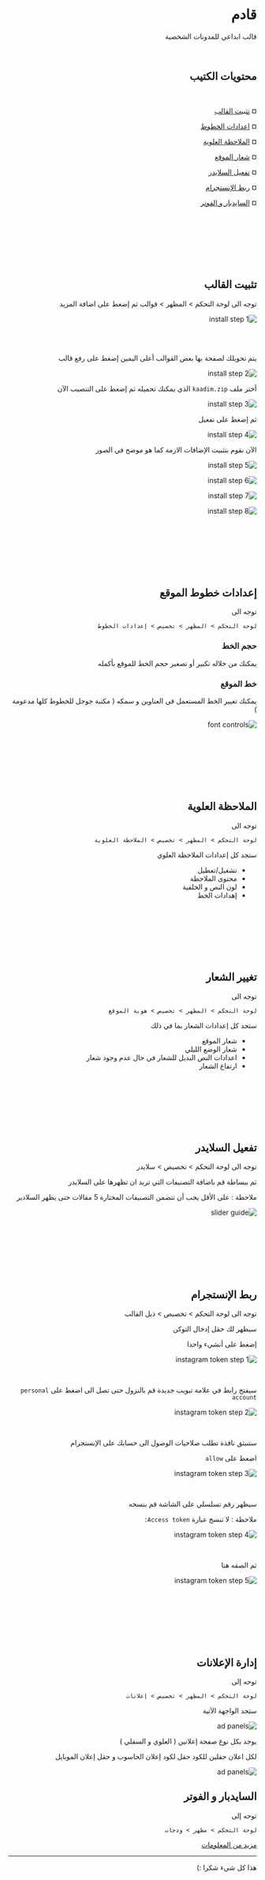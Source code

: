 <div align="right" dir="auto">

# قادم

قالب ابداعي للمدونات الشخصية

<br>

## محتويات الكتيب

<br>

¤ [تثبيت القالب](#تثبيت-القالب)

¤ [اعدادات الخطوط](#إعدادات-خطوط-الموقع)

¤ [الملاحظة العلوية](#الملاحظة-العلوية)

¤ [شعار الموقع](#تغيير-الشعار)

¤ [تفعيل السلايدر](#تفعيل-السلايدر)

¤ [ربط الإنستجرام](#ربط-الإنستجرام)

¤ [السايدبار و الفوتر](#السايدبار-و-الفوتر)

<br>
<br>
<br>
<br>
<br>
<br>

## تثبيت القالب

توجه الى لوحة التحكم > المظهر > قوالب
ثم إضغط على اضافة المزيد

![install step 1](https://github.com/brahimi-mustapha/kaadim-documentation/blob/main/install/step1.png?raw=true)

<br>
<br>

يتم تحويلك لصفحة بها بعض القوالب أعلى اليمين إضغط على رفع قالب

![install step 2](https://github.com/brahimi-mustapha/kaadim-documentation/blob/main/install/step2.png?raw=true)

أختر ملف `kaadim.zip` الذي يمكنك تحميله
ثم إضغط على التنصيب الآن

![install step 3](https://github.com/brahimi-mustapha/kaadim-documentation/blob/main/install/step3.png?raw=true)

ثم إضغط على تفعيل

![install step 4](https://github.com/brahimi-mustapha/kaadim-documentation/blob/main/install/step4.png?raw=true)

الآن نقوم بتثبيت الإضافات الازمة كما هو موضح في الصور

![install step 5](https://github.com/brahimi-mustapha/kaadim-documentation/blob/main/install/step5.png?raw=true)

![install step 6](https://github.com/brahimi-mustapha/kaadim-documentation/blob/main/install/step6.png?raw=true)

![install step 7](https://github.com/brahimi-mustapha/kaadim-documentation/blob/main/install/step7.png?raw=true)

![install step 8](https://github.com/brahimi-mustapha/kaadim-documentation/blob/main/install/step8.png?raw=true)

<br>
<br>
<br>
<br>
<br>
<br>

## إعدادات خطوط الموقع

توجه الى

`لوحة التحكم > المظهر > تخصيص > إعدادات الخطوط`

### حجم الخط

يمكنك من خلاله تكبير أو تصغير حجم الخط للموقع بأكمله

### خط الموقع

يمكنك تغيير الخط المستعمل في العناوين و سمكه ( مكتبة جوجل للخطوط كلها مدعومة )

![font controls](https://github.com/brahimi-mustapha/kaadim-documentation/blob/main/font/controls.png?raw=true)

<br>
<br>
<br>
<br>
<br>
<br>

## الملاحظة العلوية

توجه الى

`لوحة التحكم > المظهر > تخصيص > الملاحظة العلوية`

ستجد كل إعدادات الملاحظة العلوي

- تشغيل/تعطيل
- محتوى الملاحظة
- لون النص و الخلفية
- إهدادات الخط

<br>
<br>
<br>
<br>
<br>
<br>

## تغيير الشعار

توجه الى

`لوحة التحكم > المظهر > تخصيص > هوية الموقع`

ستجد كل إعدادات الشعار بما في ذلك

- شعار الموقع
- شعار الوضع الليلي
- اعدادات النص البديل للشعار في حال عدم وجود شعار
- ارتفاع الشعار

<br>
<br>
<br>
<br>
<br>
<br>

## تفعيل السلايدر

توجه الى لوحة التحكم > تخصيص > سلايدر

ثم ببساطة قم باضافة التصنيفات التي تريد ان تظهرها على السلايدر

ملاحظة : على الأقل يجب أن تتضمن التصنيفات المختارة 5 مقالات حتى يظهر السلادير

![slider guide](https://github.com/brahimi-mustapha/kaadim-documentation/blob/main/slider/step1.png?raw=true)

<br>
<br>
<br>
<br>
<br>
<br>

## ربط الإنستجرام

توجه الى لوحة التحكم > تخصيص > ذيل القالب

سيظهر لك حقل إدخال التوكن

إضغط على أنشيء واحدا

![instagram token step 1](https://github.com/brahimi-mustapha/kaadim-documentation/blob/main/instagram-token/step1.png?raw=true)

<br>

سيفتح رابط في علامة تبويب جديدة
قم بالنزول حتى تصل الى
اضغط على `personal account`

![instagram token step 2](https://github.com/brahimi-mustapha/kaadim-documentation/blob/main/instagram-token/step2.png?raw=true)

<br>

ستنبثق نافذة تطلب صلاحيات الوصول الى حسابك على الإنستجرام

اضعط على `allow`

![instagram token step 3](https://github.com/brahimi-mustapha/kaadim-documentation/blob/main/instagram-token/step3.png?raw=true)

<br>

سيظهر رقم تسلسلي على الشاشة قم بنسخه

ملاحظة : لا تنسخ عبارة `Access token:`

![instagram token step 4](https://github.com/brahimi-mustapha/kaadim-documentation/blob/main/instagram-token/step4.png?raw=true)

<br>

ثم الصقه هنا

![instagram token step 5](https://github.com/brahimi-mustapha/kaadim-documentation/blob/main/instagram-token/step5.png?raw=true)

<br>
<br>
<br>
<br>
<br>
<br>

## إدارة الإعلانات

توحه إلى

`لوحة التحكم > المظهر > تخصيص > إعلانات `

ستجد الواجهة الآتية

![ad panels](https://github.com/brahimi-mustapha/kaadim-documentation/blob/main/ads/panels.png?raw=true)

يوجد بكل نوع صفحة إعلانين ( العلوي و السفلي )

لكل اعلان حقلين للكود حقل لكود إعلان الحاسوب و حقل إعلان الموبايل

![ad panels](https://github.com/brahimi-mustapha/kaadim-documentation/blob/main/ads/fields.png?raw=true)

## السايدبار و الفوتر

توحه إلى

`لوحة التحكم > مظهر > ودجات`

[مزيد من المعلومات](https://kinsta.com/blog/wordpress-widgets/#how-to-use-the-wordpress-customizer-to-add-widgets)

---

هذا كل شيء شكرا :)

</div>
